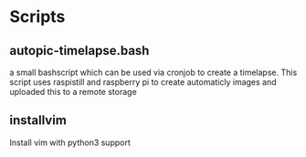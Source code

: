 # Scripts

## autopic-timelapse.bash

a small bashscript which can be used via cronjob to create a 
timelapse. This script uses raspistill and raspberry pi to create automaticly images and uploaded this to a remote storage


## installvim

Install vim with python3 support
